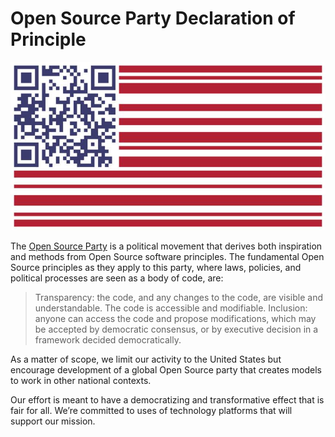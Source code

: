# Open Source Party Declaration of Principle

![alt tag](img/flag.jpg)

The [Open Source Party](http://opensourceparty.net/) is a political movement that derives both inspiration and methods from Open Source software principles. The fundamental Open Source principles as they apply to this party, where laws, policies, and political processes are seen as a body of code, are:

> Transparency: the code, and any changes to the code, are visible and understandable.
> The code is accessible and modifiable.
> Inclusion: anyone can access the code and propose modifications, which may be accepted by democratic consensus, or by
> executive decision in a framework decided democratically.

As a matter of scope, we limit our activity to the United States but encourage development of a global Open Source party that creates models to work in other national contexts.

Our effort is meant to have a democratizing and transformative effect that is fair for all. We’re committed to uses of technology platforms that will support our mission.
